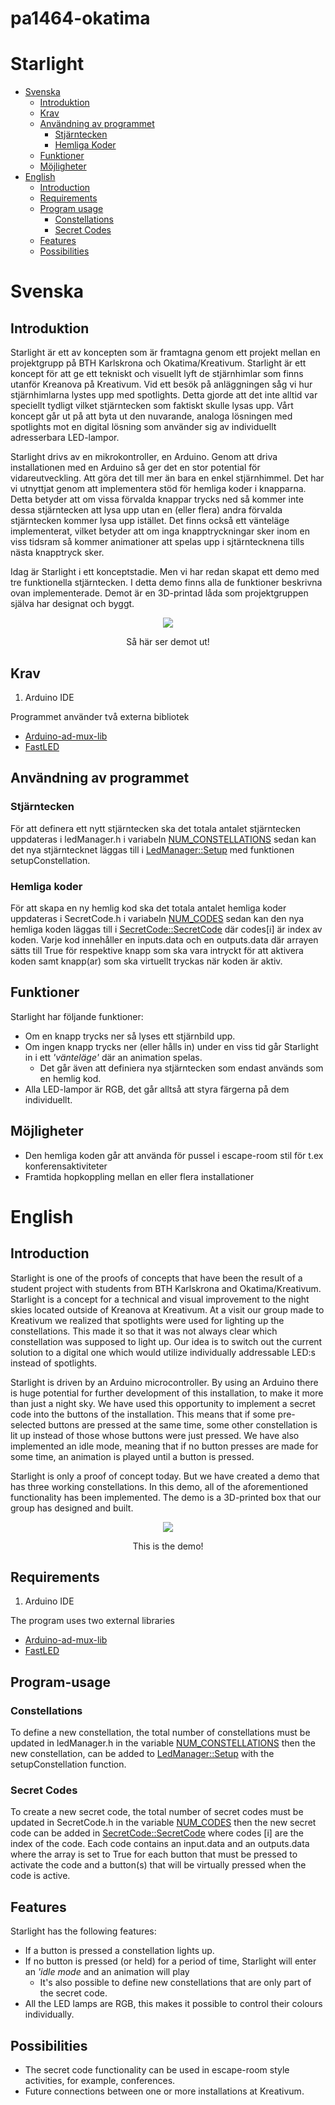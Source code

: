 # pa1464-okatima 

# Starlight

* [Svenska](#Svenska)
    * [Introduktion](#Introduktion)
    * [Krav](#Krav)
    * [Användning av programmet](#Användning-av-programmet)
        * [Stjärntecken](#Stjärntecken)
        * [Hemliga Koder](#Hemliga-koder)
    * [Funktioner](#Funktioner)
    * [Möjligheter](#Möjligheter)
* [English](#English)
    * [Introduction](#Introduction)
    * [Requirements](#Requirements)
    * [Program usage](#Program-usage)
        * [Constellations](#Constellations)
        * [Secret Codes](#Secret-Codes)
    * [Features](#Features)
    * [Possibilities](#Possibilities)


# Svenska
## Introduktion
Starlight är ett av koncepten som är framtagna genom ett projekt mellan en projektgrupp på BTH Karlskrona och Okatima/Kreativum. Starlight är ett koncept för att ge ett tekniskt och visuellt lyft de stjärnhimlar som finns utanför Kreanova på Kreativum. Vid ett besök på anläggningen såg vi hur stjärnhimlarna lystes upp med spotlights. Detta gjorde att det inte alltid var speciellt tydligt vilket stjärntecken som faktiskt skulle lysas upp. Vårt koncept går ut på att byta ut den nuvarande, analoga lösningen med spotlights mot en digital lösning som använder sig av individuellt adresserbara LED-lampor. 

Starlight drivs av en mikrokontroller, en Arduino. Genom att driva installationen med en Arduino så ger det en stor potential för vidareutveckling. Att göra det till mer än bara en enkel stjärnhimmel. Det har vi utnyttjat genom att implementera stöd för hemliga koder i knapparna. Detta betyder att om vissa förvalda knappar trycks ned så kommer inte dessa stjärntecken att lysa upp utan en (eller flera) andra förvalda stjärntecken kommer lysa upp istället. Det finns också ett vänteläge implementerat, vilket betyder att om inga knapptryckningar sker inom en viss tidsram så kommer animationer att spelas upp i sjtärntecknena tills nästa knapptryck sker. 

Idag är Starlight i ett konceptstadie. Men vi har redan skapat ett demo med tre funktionella stjärntecken. I detta demo finns alla de funktioner beskrivna ovan implementerade. Demot är en 3D-printad låda som projektgruppen själva har designat och byggt. 

<p align="center">
  <img src="https://i.imgur.com/1OHlyMU.png">
</p>
<center>Så här ser demot ut!</center>


## Krav
1. Arduino IDE

Programmet använder två externa bibliotek
* [Arduino-ad-mux-lib](https://github.com/stechio/arduino-ad-mux-lib)
* [FastLED](https://github.com/FastLED/FastLED)

## Användning av programmet
### Stjärntecken
För att definera ett nytt stjärntecken ska det totala antalet stjärntecken uppdateras i ledManager.h i variabeln [NUM_CONSTELLATIONS](https://github.com/albert-herbst/pa1464-okatima/blob/d36a7454aa84ac229d944279726b85aa35f4f5a7/includes/LedManager.h#L8) sedan kan det nya stjärntecknet läggas till i [LedManager::Setup](https://github.com/albert-herbst/pa1464-okatima/blob/d36a7454aa84ac229d944279726b85aa35f4f5a7/src/LedManager.cpp#L19) med funktionen setupConstellation.
### Hemliga koder
För att skapa en ny hemlig kod ska det totala antalet hemliga koder uppdateras i SecretCode.h i variabeln [NUM_CODES](https://github.com/albert-herbst/pa1464-okatima/blob/d36a7454aa84ac229d944279726b85aa35f4f5a7/includes/SecretCode.h#L5) sedan kan den nya hemliga koden läggas till i [SecretCode::SecretCode](https://github.com/albert-herbst/pa1464-okatima/blob/d36a7454aa84ac229d944279726b85aa35f4f5a7/src/SecretCode.cpp#L3) där codes\[i] är index av koden. Varje kod innehåller en inputs.data och en outputs.data där arrayen sätts till True för respektive knapp som ska vara intryckt för att aktivera koden samt knapp(ar) som ska virtuellt tryckas när koden är aktiv.
## Funktioner
Starlight har följande funktioner:
* Om en knapp trycks ner så lyses ett stjärnbild upp.
* Om ingen knapp trycks ner (eller hålls in) under en viss tid går Starlight in i ett *'vänteläge'* där an animation spelas.
    * Det går även att definiera nya stjärntecken som endast används som en hemlig kod.
* Alla LED-lampor är RGB, det går alltså att styra färgerna på dem individuellt. 

## Möjligheter
* Den hemliga koden går att använda för pussel i escape-room stil för t.ex konferensaktiviteter
* Framtida hopkoppling mellan en eller flera installationer



# English
## Introduction
Starlight is one of the proofs of concepts that have been the result of a student project with students from BTH Karlskrona and Okatima/Kreativum. Starlight is a concept for a technical and visual improvement to the night skies located outside of Kreanova at Kreativum. At a visit our group made to Kreativum we realized that spotlights were used for lighting up the constellations. This made it so that it was not always clear which constellation was supposed to light up. Our idea is to switch out the current solution to a digital one which would utilize individually addressable LED:s instead of spotlights. 

Starlight is driven by an Arduino microcontroller. By using an Arduino there is huge potential for further development of this installation, to make it more than just a night sky. We have used this opportunity to implement a secret code into the buttons of the installation. This means that if some pre-selected buttons are pressed at the same time, some other constellation is lit up instead of those whose buttons were just pressed. We have also implemented an idle mode, meaning that if no button presses are made for some time, an animation is played until a button is pressed. 

Starlight is only a proof of concept today. But we have created a demo that has three working constellations. In this demo, all of the aforementioned functionality has been implemented. The demo is a 3D-printed box that our group has designed and built. 


<p align="center">
  <img src="https://i.imgur.com/1OHlyMU.png">
</p>
<center>This is the demo!</center>

## Requirements
1. Arduino IDE

The program uses two external libraries
* [Arduino-ad-mux-lib](https://github.com/stechio/arduino-ad-mux-lib)
* [FastLED](https://github.com/FastLED/FastLED)

## Program-usage
### Constellations
To define a new constellation, the total number of constellations must be updated in ledManager.h in the variable [NUM_CONSTELLATIONS](https://github.com/albert-herbst/pa1464-okatima/blob/d36a7454aa84ac229d944279726b85aa35f4f5a7/includes/LedManager.h#L8) then the new constellation, can be added to [LedManager::Setup](https://github.com/albert-herbst/pa1464-okatima/blob/d36a7454aa84ac229d944279726b85aa35f4f5a7/src/LedManager.cpp#L19) with the setupConstellation function. 
### Secret Codes
To create a new secret code, the total number of secret codes must be updated in SecretCode.h in the variable [NUM_CODES](https://github.com/albert-herbst/pa1464-okatima/blob/d36a7454aa84ac229d944279726b85aa35f4f5a7/includes/SecretCode.h#L5) then the new secret code can be added in [SecretCode::SecretCode](https://github.com/albert-herbst/pa1464-okatima/blob/d36a7454aa84ac229d944279726b85aa35f4f5a7/src/SecretCode.cpp#L3) where codes \[i] are the index of the code. Each code contains an input.data and an outputs.data where the array is set to True for each button that must be pressed to activate the code and a button(s) that will be virtually pressed when the code is active. 
## Features
Starlight has the following features:
* If a button is pressed a constellation lights up.
* If no button is pressed (or held) for a period of time, Starlight will enter an *'idle mode* and an animation will play
    * It's also possible to define new constellations that are only part of the secret code.
* All the LED lamps are RGB, this makes it possible to control their colours individually.

## Possibilities
* The secret code functionality can be used in escape-room style activities, for example, conferences. 
* Future connections between one or more installations at Kreativum. 




